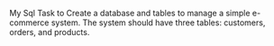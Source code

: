  My Sql Task to  Create a database and tables to manage a simple e-commerce system. 
The system should have three tables: customers, orders, and products.
